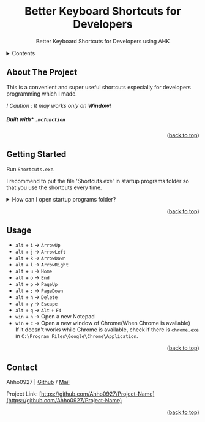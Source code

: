 <a name="readme-top"></a>

<!-- Header -->
<h1 align="center">
    Better Keyboard Shortcuts for Developers
</h1>
<p align="center">Better Keyboard Shortcuts for Developers using AHK</p>

<!-- Table of Contents -->
<details>
  <summary>Contents</summary>
  <ol>
    <li><a href="##about-the-project">About The Project</a></li>
    <li><a href="#getting-started">Getting Started</a></li>
    <li><a href="#usage">Usage</a></li>
    <li><a href="#contact">Contact</a></li>
  </ol>
</details>

<!-- Informations of this Project -->
## About The Project
This is a convenient and super useful shortcuts especially for developers programming which I made.

*! Caution : It may works only on **Window**!*

##### Built with* `.mcfunction`

<p align="right">(<a href="#readme-top">back to top</a>)</p>


<!-- Tutorial -->
## Getting Started
Run `Shortcuts.exe`.

I recommend to put the file 'Shortcuts.exe' in startup programs folder so that you use the shortcuts every time.
<details>
  <summary>How can I open startup programs folder?</summary>
  Press `win` + `R`, and type `shell:startup`. file directory will be open.
</details>

<p align="right">(<a href="#readme-top">back to top</a>)</p>


## Usage

- `alt` + `i` -> `ArrowUp`
- `alt` + `j` -> `ArrowLeft`
- `alt` + `k` -> `ArrowDown`
- `alt` + `l` -> `ArrowRight`
- `alt` + `u` -> `Home`
- `alt` + `o` -> `End`
- `alt` + `p` -> `PageUp`
- `alt` + `;` -> `PageDown`
- `alt` + `h` -> `Delete`
- `alt` + `y` -> `Escape`
- `alt` + `q` -> `Alt` + `F4`
- `win` + `n` -> Open a new Notepad
- `win` + `c` -> Open a new window of Chrome(When Chrome is available)\
If it doesn't works while Chrome is available, check if there is `chrome.exe` in `C:\Program Files\Google\Chrome\Application`.

<p align="right">(<a href="#readme-top">back to top</a>)</p>


<!-- Author Info -->
## Contact

Ahho0927 | [Github](https://github.com/Ahho0927) / [Mail](poku0927@gmail.com)

Project Link: [https://github.com/Ahho0927/Project-Name](https://github.com/Ahho0927/Project-Name)

<p align="right">(<a href="#readme-top">back to top</a>)</p>
